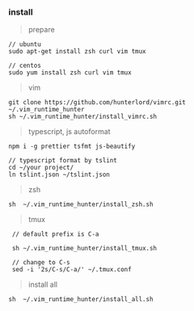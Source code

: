 ### install

> prepare

```
// ubuntu 
sudo apt-get install zsh curl vim tmux

// centos 
sudo yum install zsh curl vim tmux
```

> vim  

```
git clone https://github.com/hunterlord/vimrc.git ~/.vim_runtime_hunter
sh ~/.vim_runtime_hunter/install_vimrc.sh
```

> typescript, js autoformat

```
npm i -g prettier tsfmt js-beautify

// typescript format by tslint
cd ~/your project/
ln tslint.json ~/tslint.json

```

> zsh 

```
sh  ~/.vim_runtime_hunter/install_zsh.sh
```

> tmux 

```
 // default prefix is C-a

 sh ~/.vim_runtime_hunter/install_tmux.sh

 // change to C-s
 sed -i '2s/C-s/C-a/' ~/.tmux.conf
```

> install all

```
sh  ~/.vim_runtime_hunter/install_all.sh
```

